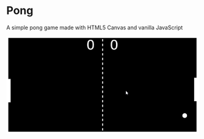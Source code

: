 # Pong
A simple pong game made with HTML5 Canvas and vanilla JavaScript

![project image](./sc.png "screenshot")